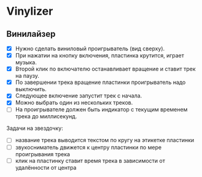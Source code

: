 # Vinylizer

## Винилайзер

- [x] Нужно сделать виниловый проигрыватель (вид сверху).
- [x] При нажатии на кнопку включения, пластинка крутится, играет музыка.
- [x] Второй клик по включателю останавливает вращение и ставит трек на паузу.
- [x] По завершении трека вращение пластинки проигрыватель надо выключить.
- [x] Следующее включение запустит трек с начала.
- [x] Можно выбрать один из нескольких треков.
- [ ] На проигрывателе должен быть индикатор с текущим временем трека до миллисекунд.

Задачи на звездочку:

- [ ] название трека выводится текстом по кругу на этикетке пластинки
- [ ] звукосниматель движется к центру пластинки по мере проигрывания трека
- [ ] клик на пластинку ставит время трека в зависимости от удалённости от центра
